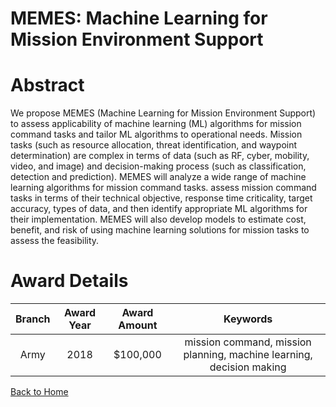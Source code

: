 
MEMES: Machine Learning for Mission Environment Support
=======================================================

# Abstract


We propose MEMES (Machine Learning for Mission Environment Support) to assess applicability of machine learning (ML) algorithms for mission command tasks and tailor ML algorithms to operational needs. Mission tasks (such as resource allocation, threat identification, and waypoint determination) are complex in terms of data (such as RF, cyber, mobility, video, and image) and decision-making process (such as classification, detection and prediction). MEMES will analyze a wide range of machine learning algorithms for mission command tasks. assess mission command tasks in terms of their technical objective, response time criticality, target accuracy, types of data, and then identify appropriate ML algorithms for their implementation. MEMES will also develop models to estimate cost, benefit, and risk of using machine learning solutions for mission tasks to assess the feasibility.  

# Award Details

|Branch|Award Year|Award Amount|Keywords|
| :---: | :---: | :---: | :---: |
|Army|2018|$100,000|mission command, mission planning, machine learning, decision making|
  
  


[Back to Home](https://github.com/chrischow/dod_sbir_awards#1019)